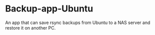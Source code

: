 # Backup-app-Ubuntu
An app that can save rsync backups from Ubuntu to a NAS server and restore it on another PC.
